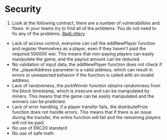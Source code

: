 # Security

1. Look at the following contract, there are a number of vulnerabilities and flaws. In your teams try to find all of the problems. You do not need to fix any of the problems.
[BadLottery](https://gist.github.com/extropyCoder/156a26c5ba5a9148dc38740eb43f7d60)

- Lack of access control, everyone can call the addNewPlayer function and register themselves as a player, even if they haven't paid the required 500000 wei. This means that non-paying players can easily manipulate the game, and the payout amount can be reduced.
- No validation of input data, the addNewPlayer function does not check if the _playerAddress parameter is a valid address, which can result in errors or unexpected behavior if the function is called with an invalid address.
- Lack of randomness, the pickWinner function obtains randomness from the block timestamp, which is insecure and can be manipulated by miners. This means that the game can be easily manipulated and the winners can be predicted.
- Lack of error handling, if a player transfer fails, the distributePrize function does not handle errors. This means that if there is an issue during the transfer, the entire function will fail and the remaining players will not be paid.
- No use of ERC20 standard
- No use of safe math